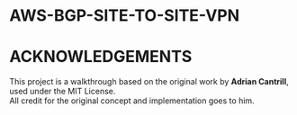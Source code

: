 # AWS-BGP-SITE-TO-SITE-VPN












# ACKNOWLEDGEMENTS

This project is a walkthrough based on the original work by **Adrian Cantrill**, used under the MIT License.  
All credit for the original concept and implementation goes to him.  
